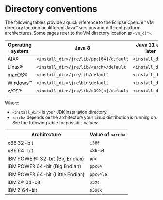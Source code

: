 <!--
* Copyright (c) 2017, 2023 IBM Corp. and others
*
* This program and the accompanying materials are made
* available under the terms of the Eclipse Public License 2.0
* which accompanies this distribution and is available at
* https://www.eclipse.org/legal/epl-2.0/ or the Apache
* License, Version 2.0 which accompanies this distribution and
* is available at https://www.apache.org/licenses/LICENSE-2.0.
*
* This Source Code may also be made available under the
* following Secondary Licenses when the conditions for such
* availability set forth in the Eclipse Public License, v. 2.0
* are satisfied: GNU General Public License, version 2 with
* the GNU Classpath Exception [1] and GNU General Public
* License, version 2 with the OpenJDK Assembly Exception [2].
*
* [1] https://www.gnu.org/software/classpath/license.html
* [2] https://openjdk.org/legal/assembly-exception.html
*
* SPDX-License-Identifier: EPL-2.0 OR Apache-2.0 OR GPL-2.0-only WITH Classpath-exception-2.0 OR GPL-2.0-only WITH OpenJDK-assembly-exception-1.0
-->

# Directory conventions

The following tables provide a quick reference to the Eclipse OpenJ9&trade; VM directory location on different Java&trade; versions and different platform architectures. Some
pages refer to the VM directory location as `<vm_dir>`.


| Operating system | Java 8                                  | Java 11 and later                          |
|------------------|-----------------------------------------|--------------------------------------------|
| AIX&reg;         | `<install_dir>/jre/lib/ppc[64]/default` | `<install_dir>/` |
| Linux&reg;       | `<install_dir>/jre/lib/<arch>/default`  | `<install_dir>/` |
| macOS&reg;        | `<install_dir>/jre/lib/default`         | `<install_dir>/` |
| Windows&trade;   | `<install_dir>\jre\bin\default`         | `<install_dir>\` |
| z/OS&reg;        | `<install_dir>/jre/lib/s390[x]/default` | `<install_dir>/` |

Where:

- `<install_dir>` is your JDK installation directory.
- `<arch>` depends on the architecture your Linux distribution is running on. See the following table for possible values:

| Architecture                                       | Value of `<arch>`     |
|----------------------------------------------------|-----------------------|
| x86 32-bit                                         | `i386`                |
| x86 64-bit                                         | `x86-64`              |
| IBM POWER&reg; 32-bit (Big Endian)      | `ppc`                 |
| IBM POWER 64-bit (Big Endian)                      | `ppc64`               |
| IBM POWER 64-bit (Little Endian)                   | `ppc64le`             |
| IBM Z&reg; 31-bit                       | `s390`                |
| IBM Z 64-bit                                       | `s390x`               |
